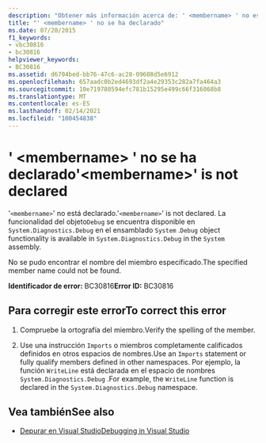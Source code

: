 ```yaml
---
description: "Obtener más información acerca de: ' <membername> ' no está declarado"
title: "' <membername> ' no se ha declarado"
ms.date: 07/20/2015
f1_keywords:
- vbc30816
- bc30816
helpviewer_keywords:
- BC30816
ms.assetid: d6704bed-bb76-47c6-ac28-09608d5e6912
ms.openlocfilehash: 657aadc0b2ed4693df2a4e29353c282a7fa464a3
ms.sourcegitcommit: 10e719780594efc781b15295e499c66f316068b8
ms.translationtype: MT
ms.contentlocale: es-ES
ms.lasthandoff: 02/14/2021
ms.locfileid: "100454838"
---
```

# <a name="membername-is-not-declared"></a><span data-ttu-id="e9cc2-103">' \<membername> ' no se ha declarado</span><span class="sxs-lookup"><span data-stu-id="e9cc2-103">'\<membername>' is not declared</span></span>

<span data-ttu-id="e9cc2-104">'`<membername>`' no está declarado.</span><span class="sxs-lookup"><span data-stu-id="e9cc2-104">'`<membername>`' is not declared.</span></span> <span data-ttu-id="e9cc2-105">La funcionalidad del objeto`Debug` se encuentra disponible en `System.Diagnostics.Debug` en el ensamblado `System` .</span><span class="sxs-lookup"><span data-stu-id="e9cc2-105">`Debug` object functionality is available in `System.Diagnostics.Debug` in the `System` assembly.</span></span>  
  
 <span data-ttu-id="e9cc2-106">No se pudo encontrar el nombre del miembro especificado.</span><span class="sxs-lookup"><span data-stu-id="e9cc2-106">The specified member name could not be found.</span></span>  
  
 <span data-ttu-id="e9cc2-107">**Identificador de error:** BC30816</span><span class="sxs-lookup"><span data-stu-id="e9cc2-107">**Error ID:** BC30816</span></span>  
  
## <a name="to-correct-this-error"></a><span data-ttu-id="e9cc2-108">Para corregir este error</span><span class="sxs-lookup"><span data-stu-id="e9cc2-108">To correct this error</span></span>  
  
1. <span data-ttu-id="e9cc2-109">Compruebe la ortografía del miembro.</span><span class="sxs-lookup"><span data-stu-id="e9cc2-109">Verify the spelling of the member.</span></span>  
  
2. <span data-ttu-id="e9cc2-110">Use una instrucción `Imports` o miembros completamente calificados definidos en otros espacios de nombres.</span><span class="sxs-lookup"><span data-stu-id="e9cc2-110">Use an `Imports` statement or fully qualify members defined in other namespaces.</span></span> <span data-ttu-id="e9cc2-111">Por ejemplo, la función `WriteLine` está declarada en el espacio de nombres `System.Diagnostics.Debug` .</span><span class="sxs-lookup"><span data-stu-id="e9cc2-111">For example, the `WriteLine` function is declared in the `System.Diagnostics.Debug` namespace.</span></span>  
  
## <a name="see-also"></a><span data-ttu-id="e9cc2-112">Vea también</span><span class="sxs-lookup"><span data-stu-id="e9cc2-112">See also</span></span>

- [<span data-ttu-id="e9cc2-113">Depurar en Visual Studio</span><span class="sxs-lookup"><span data-stu-id="e9cc2-113">Debugging in Visual Studio</span></span>](/visualstudio/debugger/debugger-feature-tour)
